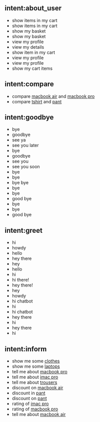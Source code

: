 ## intent:about_user
- show items in my cart
- show items in my cart
- show my basket
- show my basket
- view my profile
- view my details
- show item in my cart
- view my profile
- view my profile
- show my cart items

## intent:compare
- compare [macbook air](prod1) and [macbook pro](prod2)
- compare [tshirt](prod1) and [pant](prod2)

## intent:goodbye
- bye
- goodbye
- see ya
- see you later
- bye
- goodbye
- see you
- see you soon
- bye
- bye
- bye bye
- bye
- bye
- good bye
- bye
- bye
- good bye

## intent:greet
- hi
- howdy
- hello
- hey there
- hey
- hello
- hi
- hi there!
- hey there!
- hey
- howdy
- hi chatbot
- hi
- hi chatbot
- hey there
- hi
- hey there
- hi

## intent:inform
- show me some [clothes](category)
- show me some [laptops](category)
- tell me about [macbook pro](prod1)
- tell me about [imac pro](prod1)
- tell me about [trousers](prod1)
- discount on [macbook air](prod1)
- discount in [pant](prod1)
- discount on [pant](prod1)
- rating of [imac pro](prod1)
- rating of [macbook pro](prod1)
- tell me about [macbook air](prod1)
